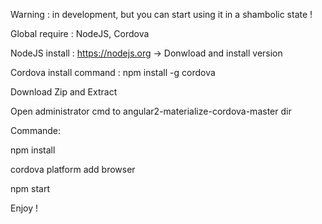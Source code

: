 Warning : in development, but you can start using it in a shambolic state !

Global require : NodeJS, Cordova

NodeJS install : https://nodejs.org -> Donwload and install version

Cordova install command : npm install -g cordova



Download Zip and Extract

Open administrator cmd to angular2-materialize-cordova-master dir



Commande:

npm install

cordova platform add browser

npm start

Enjoy !
